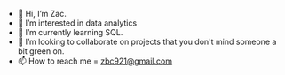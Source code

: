 - 👋 Hi, I’m Zac.
- 👀 I’m interested in data analytics
- 🌱 I’m currently learning SQL.
- 💞️ I’m looking to collaborate on projects that you don't mind someone a bit green on.
- 📫 How to reach me = zbc921@gmail.com

<!---
zbc921/zbc921 is a ✨ special ✨ repository because its `README.md` (this file) appears on your GitHub profile.
You can click the Preview link to take a look at your changes.
--->
